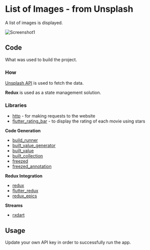 # List of Images - from Unsplash

A list of images is displayed.

![Screenshot1](https://github.com/nicovlad16/google-flutter-projects/master/screenshots/unsplash.png)

## Code

What was used to build the project.

### How
[Unsplash API](https://unsplash.com/developers) is used to fetch the data.

**Redux** is used as a state management solution.

### Libraries

- [http](https://pub.dev/packages/http) - for making requests to the website
- [flutter_rating_bar](https://pub.dev/packages/flutter_rating_bar) - to display the rating of each movie using stars

**Code Generation**

- [build_runner](https://pub.dev/packages/build_runner)
- [built_value_generator](https://pub.dev/packages/built_value_generator)
- [built_value](https://pub.dev/packages?q=built_value)
- [built_collection](https://pub.dev/packages/built_collection)
- [freezed](https://pub.dev/packages/freezed)
- [freezed_annotation](https://pub.dev/packages/freezed_annotation)

**Redux Integration**

- [redux](https://pub.dev/packages/redux)
- [flutter_redux](https://pub.dev/packages/flutter_redux)
- [redux_epics](https://pub.dev/packages/flutter_redux)

**Streams**

- [rxdart](https://pub.dev/packages/rxdart)

## Usage
Update your own API key in order to successfully run the app.


